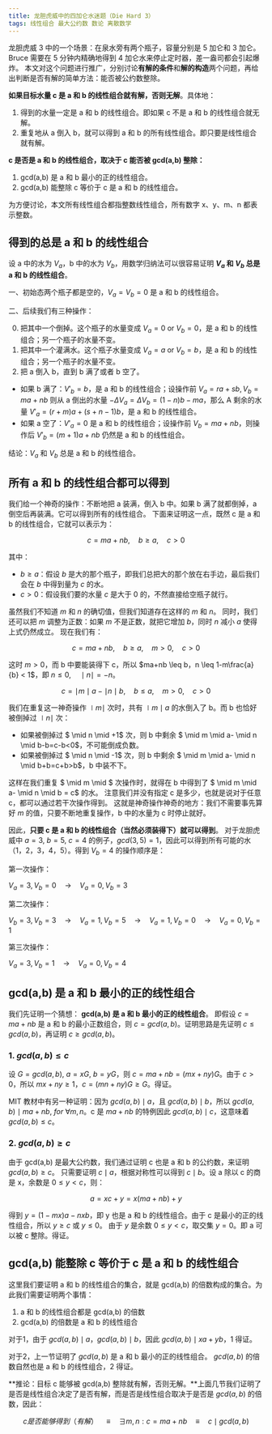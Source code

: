 ```yaml
---
title: 龙胆虎威中的四加仑水迷题（Die Hard 3）
tags: 线性组合 最大公约数 数论 离散数学
---
```


龙胆虎威 3 中的一个场景：在泉水旁有两个瓶子，容量分别是 5 加仑和 3 加仑。
Bruce 需要在 5 分钟内精确地得到 4 加仑水来停止定时器，差一盎司都会引起爆炸。
本文对这个问题进行推广，分别讨论**有解的条件**和**解的构造**两个问题，再给出判断是否有解的简单方法：能否被公约数整除。

**如果目标水量 c 是 a 和 b 的线性组合就有解，否则无解**。具体地：

1. 得到的水量一定是 a 和 b 的线性组合。即如果 c 不是 a 和 b 的线性组合就无解。
2. 重复地从 a 倒入 b，就可以得到 a 和 b 的所有线性组合。即只要是线性组合就有解。

**c 是否是 a 和 b 的线性组合，取决于 c 能否被 gcd(a,b) 整除：**

1. gcd(a,b) 是 a 和 b 最小的正的线性组合。
2. gcd(a,b) 能整除 c 等价于 c 是 a 和 b 的线性组合。

为方便讨论，本文所有线性组合都指整数线性组合，所有数字 x、y、m、n 都表示整数。

<!--more-->

## 得到的总是 a 和 b 的线性组合

设 a 中的水为 $V_a$，b 中的水为 $V_b$，用数学归纳法可以很容易证明 **$V_a$ 和 $V_b$ 总是 a 和 b 的线性组合**。

一、初始态两个瓶子都是空的，$V_a=V_b=0$ 是 a 和 b 的线性组合。

二、后续我们有三种操作：

0. 把其中一个倒掉。这个瓶子的水量变成 $V_a=0 \ \textrm{or} \ V_b=0$，是 a 和 b 的线性组合；另一个瓶子的水量不变。
1. 把其中一个灌满水。这个瓶子水量变成 $V_a=a \ \textrm{or} \  V_b=b$，是 a 和 b 的线性组合；另一个瓶子的水量不变。
2. 把 a 倒入 b，直到 b 满了或者 b 空了。
  * 如果 b 满了：$V'_b=b$，是 a 和 b 的线性组合；设操作前 $V_a=ra+sb, V_b=ma+nb$ 则从 a 倒出的水量 $-\Delta V_a=\Delta V_b=(1-n)b-ma$，那么 A 剩余的水量 $V'_a=(r+m)a+(s+n-1)b$，是 a 和 b 的线性组合。
  * 如果 a 空了：$V'_a=0$ 是 a 和 b 的线性组合；设操作前 $V_b=ma+nb$，则操作后 $V'_b=(m+1)a+nb$ 仍然是 a 和 b 的线性组合。

结论：$V_a$ 和 $V_b$ 总是 a 和 b 的线性组合。

## 所有 a 和 b 的线性组合都可以得到

我们给一个神奇的操作：不断地把 a 装满，倒入 b 中。如果 b 满了就都倒掉，a 倒空后再装满。它可以得到所有的线性组合。
下面来证明这一点，既然 c 是 a 和 b 的线性组合，它就可以表示为：

$$
c=ma+nb, \quad b \geq a, \quad c > 0
$$

其中：

* $b \geq a$：假设 $b$ 是大的那个瓶子，即我们总把大的那个放在右手边，最后我们会在 $b$ 中得到量为 $c$ 的水。
* $c>0$：假设我们要的水量 $c$ 是大于 $0$ 的，不然直接给空瓶子就行。

虽然我们不知道 $m$ 和 $n$ 的确切值，但我们知道存在这样的 $m$ 和 $n$。
同时，我们还可以把 $m$ 调整为正数：如果 $m$ 不是正数，就把它增加 $b$，同时 $n$ 减小 $a$ 使得上式仍然成立。
现在我们有：

$$
c=ma+nb, \quad b \geq a, \quad m>0, \quad c > 0
$$

这时 $m > 0$，而 b 中要能装得下 c，所以 $ma+nb \leq b，n \leq 1-m\frac{a}{b} < 1$，即 $n \leq 0,\quad \mid n \mid = -n$。

$$
c=\mid m \mid a- \mid n \mid b, \quad b \leq a, \quad m > 0, \quad c > 0
$$

我们在重复这一神奇操作 $\mid m \mid$ 次时，共有 $\mid m \mid a$ 的水倒入了 b。而 b 也恰好被倒掉过 $\mid n \mid$ 次：

* 如果被倒掉过 $ \mid n \mid +1$ 次，则 b 中剩余 $ \mid m \mid a- \mid n \mid b-b=c-b<0$，不可能倒成负数。
* 如果被倒掉过 $ \mid n \mid -1$ 次，则 b 中剩余 $ \mid m \mid a- \mid n \mid b+b=c+b>b$，b 中装不下。

这样在我们重复 $ \mid m \mid $ 次操作时，就得在 b 中得到了 $ \mid m \mid a- \mid n \mid b = c$ 的水。
注意我们并没有指定 c 是多少，也就是说对于任意 c，都可以通过若干次操作得到。
这就是神奇操作神奇的地方：我们不需要事先算好 $m$ 的值，只要不断地重复操作，b 中的水量为 c 时停止就好。

因此，**只要 c 是 a 和 b 的线性组合（当然必须装得下）就可以得到**。
对于龙胆虎威中 $a=3,\ b=5,\ c=4$ 的例子，$gcd(3,5)=1$，因此可以得到所有可能的水（1，2，3，4，5）。得到 $V_{b}=4$ 的操作顺序是：

第一次操作：

$V_{a}=3, V_{b}=0 \quad \rightarrow \quad V_{a}=0, V_{b}=3$

第二次操作：

$V_{b}=3, V_{b}=3 \quad \rightarrow \quad V_{a}=1, V_{b}=5 \quad \rightarrow \quad V_{a}=1, V_{b}=0 \quad \rightarrow \quad V_{a}=0, V_{b}=1$

第三次操作：

$V_{a}=3, V_{b}=1 \quad \rightarrow \quad V_{a}=0, V_{b}=4$

## gcd(a,b) 是 a 和 b 最小的正的线性组合

我们先证明一个猜想： **gcd(a,b) 是 a 和 b 最小的正的线性组合**。
即假设 $c=ma+nb$ 是 a 和 b 的最小正数组合，则 $c=gcd(a,b)$。证明思路是先证明 $c\leq gcd(a,b)$，再证明 $c \geq gcd(a,b)$。

### 1. $gcd(a,b) \leq c$

设 $G=gcd(a,b),\ a=xG,\ b=yG$，则 $c=ma+nb=(mx+ny)G$。由于 $c>0$，所以 $mx+ny \geq 1，c=(mn+ny)G \geq G$。得证。

MIT 教材中有另一种证明：因为 $gcd(a,b)  \mid  a$，且 $gcd(a,b)  \mid  b$，所以 $gcd(a,b)  \mid  ma+nb, \ for \ \forall m, n$。c 是 $ma+nb$ 的特例因此 $gcd(a,b)  \mid  c$，这意味着 $gcd(a,b) \leq c$。

### 2. $gcd(a,b) \geq c$

由于 gcd(a,b) 是最大公约数，我们通过证明 c 也是 a 和 b 的公约数，来证明 $gcd(a,b) \geq c$。
只需要证明 $c  \mid  a$，根据对称性可以得到 $c  \mid  b$。设 a 除以 c 的商是 x，余数是 $0 \leq y \lt c$，则：

$$
a=xc+y=x(ma+nb)+y
$$

得到 $y=(1-mx)a-nxb$，即 y 也是 a 和 b 的线性组合。由于 c 是最小的正的线性组合，所以 $y \geq c$ 或 $y \leq 0$。
由于 $y$ 是余数 $0 \leq y \lt c$，取交集 $y=0$。即 a 可以被 c 整除。得证。

## gcd(a,b) 能整除 c 等价于 c 是 a 和 b 的线性组合

这里我们要证明 a 和 b 的线性组合的集合，就是 gcd(a,b) 的倍数构成的集合。为此我们需要证明两个事情：

1. a 和 b 的线性组合都是 gcd(a,b) 的倍数
2. gcd(a,b) 的倍数是 a 和 b 的线性组合

对于1，由于 $gcd(a,b)  \mid  a，gcd(a,b)  \mid  b$，因此 $gcd(a,b)  \mid  xa+yb$，1 得证。

对于2，上一节证明了 $gcd(a,b)$ 是 a 和 b 最小的正的线性组合。
$gcd(a,b)$ 的倍数自然也是 a 和 b 的线性组合，2 得证。

**推论：目标 c 能够被 gcd(a,b) 整除就有解，否则无解。**上面几节我们证明了是否是线性组合决定了是否有解，而是否是线性组合取决于是否是 $gcd(a,b)$ 的倍数，因此：

$$
c 是否能够得到（有解）
\quad \equiv \quad
\exists m, n: c=ma+nb
\quad \equiv \quad
c \mid gcd(a,b)
$$